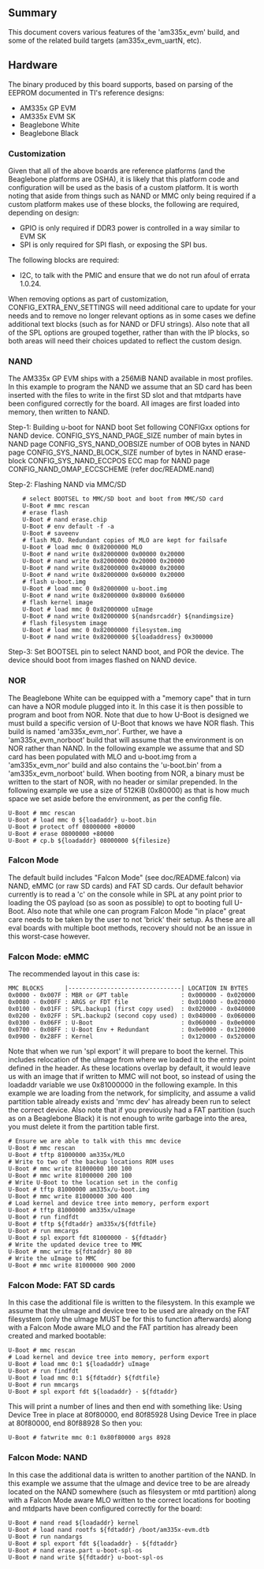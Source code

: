 ## Summary

This document covers various features of the 'am335x_evm' build, and some of
the related build targets (am335x_evm_uartN, etc).

## Hardware

The binary produced by this board supports, based on parsing of the EEPROM
documented in TI's reference designs:
- AM335x GP EVM
- AM335x EVM SK
- Beaglebone White
- Beaglebone Black

### Customization

Given that all of the above boards are reference platforms (and the
Beaglebone platforms are OSHA), it is likely that this platform code and
configuration will be used as the basis of a custom platform.  It is
worth noting that aside from things such as NAND or MMC only being
required if a custom platform makes use of these blocks, the following
are required, depending on design:

- GPIO is only required if DDR3 power is controlled in a way similar to
  EVM SK
- SPI is only required for SPI flash, or exposing the SPI bus.

The following blocks are required:
- I2C, to talk with the PMIC and ensure that we do not run afoul of
  errata 1.0.24.

When removing options as part of customization,
CONFIG_EXTRA_ENV_SETTINGS will need additional care to update for your
needs and to remove no longer relevant options as in some cases we
define additional text blocks (such as for NAND or DFU strings).  Also
note that all of the SPL options are grouped together, rather than with
the IP blocks, so both areas will need their choices updated to reflect
the custom design.

### NAND

The AM335x GP EVM ships with a 256MiB NAND available in most profiles.  In
this example to program the NAND we assume that an SD card has been
inserted with the files to write in the first SD slot and that mtdparts
have been configured correctly for the board. All images are first loaded
into memory, then written to NAND.

Step-1: Building u-boot for NAND boot
	Set following CONFIGxx options for NAND device.
	CONFIG_SYS_NAND_PAGE_SIZE	number of main bytes in NAND page
	CONFIG_SYS_NAND_OOBSIZE		number of OOB bytes in NAND page
	CONFIG_SYS_NAND_BLOCK_SIZE	number of bytes in NAND erase-block
	CONFIG_SYS_NAND_ECCPOS		ECC map for NAND page
	CONFIG_NAND_OMAP_ECCSCHEME	(refer doc/README.nand)

Step-2: Flashing NAND via MMC/SD
```
	# select BOOTSEL to MMC/SD boot and boot from MMC/SD card
	U-Boot # mmc rescan
	# erase flash
	U-Boot # nand erase.chip
	U-Boot # env default -f -a
	U-Boot # saveenv
	# flash MLO. Redundant copies of MLO are kept for failsafe
	U-Boot # load mmc 0 0x82000000 MLO
	U-Boot # nand write 0x82000000 0x00000 0x20000
	U-Boot # nand write 0x82000000 0x20000 0x20000
	U-Boot # nand write 0x82000000 0x40000 0x20000
	U-Boot # nand write 0x82000000 0x60000 0x20000
	# flash u-boot.img
	U-Boot # load mmc 0 0x82000000 u-boot.img
	U-Boot # nand write 0x82000000 0x80000 0x60000
	# flash kernel image
	U-Boot # load mmc 0 0x82000000 uImage
	U-Boot # nand write 0x82000000 ${nandsrcaddr} ${nandimgsize}
	# flash filesystem image
	U-Boot # load mmc 0 0x82000000 filesystem.img
	U-Boot # nand write 0x82000000 ${loadaddress} 0x300000
```
Step-3: Set BOOTSEL pin to select NAND boot, and POR the device.
	The device should boot from images flashed on NAND device.

### NOR

The Beaglebone White can be equipped with a "memory cape" that in turn can
have a NOR module plugged into it.  In this case it is then possible to
program and boot from NOR.  Note that due to how U-Boot is designed we
must build a specific version of U-Boot that knows we have NOR flash.  This
build is named 'am335x_evm_nor'.  Further, we have a 'am335x_evm_norboot'
build that will assume that the environment is on NOR rather than NAND.  In
the following example we assume that and SD card has been populated with
MLO and u-boot.img from a 'am335x_evm_nor' build and also contains the
'u-boot.bin' from a 'am335x_evm_norboot' build.  When booting from NOR, a
binary must be written to the start of NOR, with no header or similar
prepended.  In the following example we use a size of 512KiB (0x80000)
as that is how much space we set aside before the environment, as per
the config file.
```
U-Boot # mmc rescan
U-Boot # load mmc 0 ${loadaddr} u-boot.bin
U-Boot # protect off 08000000 +80000
U-Boot # erase 08000000 +80000
U-Boot # cp.b ${loadaddr} 08000000 ${filesize}
```
### Falcon Mode

The default build includes "Falcon Mode" (see doc/README.falcon) via NAND,
eMMC (or raw SD cards) and FAT SD cards.  Our default behavior currently is
to read a 'c' on the console while in SPL at any point prior to loading the
OS payload (so as soon as possible) to opt to booting full U-Boot.  Also
note that while one can program Falcon Mode "in place" great care needs to
be taken by the user to not 'brick' their setup.  As these are all eval
boards with multiple boot methods, recovery should not be an issue in this
worst-case however.

### Falcon Mode: eMMC

The recommended layout in this case is:
```
MMC BLOCKS      |--------------------------------| LOCATION IN BYTES
0x0000 - 0x007F : MBR or GPT table               : 0x000000 - 0x020000
0x0080 - 0x00FF : ARGS or FDT file               : 0x010000 - 0x020000
0x0100 - 0x01FF : SPL.backup1 (first copy used)  : 0x020000 - 0x040000
0x0200 - 0x02FF : SPL.backup2 (second copy used) : 0x040000 - 0x060000
0x0300 - 0x06FF : U-Boot                         : 0x060000 - 0x0e0000
0x0700 - 0x08FF : U-Boot Env + Redundant         : 0x0e0000 - 0x120000
0x0900 - 0x28FF : Kernel                         : 0x120000 - 0x520000
```
Note that when we run 'spl export' it will prepare to boot the kernel.
This includes relocation of the uImage from where we loaded it to the entry
point defined in the header.  As these locations overlap by default, it
would leave us with an image that if written to MMC will not boot, so
instead of using the loadaddr variable we use 0x81000000 in the following
example.  In this example we are loading from the network, for simplicity,
and assume a valid partition table already exists and 'mmc dev' has already
been run to select the correct device.  Also note that if you previously
had a FAT partition (such as on a Beaglebone Black) it is not enough to
write garbage into the area, you must delete it from the partition table
first.
```
# Ensure we are able to talk with this mmc device
U-Boot # mmc rescan
U-Boot # tftp 81000000 am335x/MLO
# Write to two of the backup locations ROM uses
U-Boot # mmc write 81000000 100 100
U-Boot # mmc write 81000000 200 100
# Write U-Boot to the location set in the config
U-Boot # tftp 81000000 am335x/u-boot.img
U-Boot # mmc write 81000000 300 400
# Load kernel and device tree into memory, perform export
U-Boot # tftp 81000000 am335x/uImage
U-Boot # run findfdt
U-Boot # tftp ${fdtaddr} am335x/${fdtfile}
U-Boot # run mmcargs
U-Boot # spl export fdt 81000000 - ${fdtaddr}
# Write the updated device tree to MMC
U-Boot # mmc write ${fdtaddr} 80 80
# Write the uImage to MMC
U-Boot # mmc write 81000000 900 2000
```
### Falcon Mode: FAT SD cards

In this case the additional file is written to the filesystem.  In this
example we assume that the uImage and device tree to be used are already on
the FAT filesystem (only the uImage MUST be for this to function
afterwards) along with a Falcon Mode aware MLO and the FAT partition has
already been created and marked bootable:
```
U-Boot # mmc rescan
# Load kernel and device tree into memory, perform export
U-Boot # load mmc 0:1 ${loadaddr} uImage
U-Boot # run findfdt
U-Boot # load mmc 0:1 ${fdtaddr} ${fdtfile}
U-Boot # run mmcargs
U-Boot # spl export fdt ${loadaddr} - ${fdtaddr}
```
This will print a number of lines and then end with something like:
   Using Device Tree in place at 80f80000, end 80f85928
   Using Device Tree in place at 80f80000, end 80f88928
So then you:

`U-Boot # fatwrite mmc 0:1 0x80f80000 args 8928`

### Falcon Mode: NAND

In this case the additional data is written to another partition of the
NAND.  In this example we assume that the uImage and device tree to be are
already located on the NAND somewhere (such as filesystem or mtd partition)
along with a Falcon Mode aware MLO written to the correct locations for
booting and mtdparts have been configured correctly for the board:
```
U-Boot # nand read ${loadaddr} kernel
U-Boot # load nand rootfs ${fdtaddr} /boot/am335x-evm.dtb
U-Boot # run nandargs
U-Boot # spl export fdt ${loadaddr} - ${fdtaddr}
U-Boot # nand erase.part u-boot-spl-os
U-Boot # nand write ${fdtaddr} u-boot-spl-os
```
